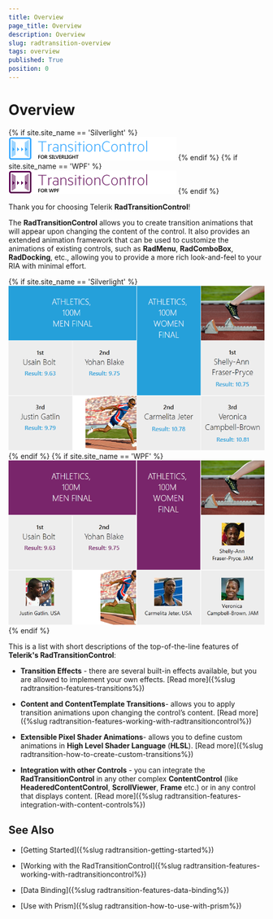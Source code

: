 ```yaml
---
title: Overview
page_title: Overview
description: Overview
slug: radtransition-overview
tags: overview
published: True
position: 0
---
```


# Overview

{% if site.site_name == 'Silverlight' %}
![](images/RadTransition_Overview_01.png)
{% endif %}
{% if site.site_name == 'WPF' %}
![](images/RadTransition_Overview_01_WPF.png)
{% endif %}

Thank you for choosing Telerik __RadTransitionControl__!

The __RadTransitionControl__ allows you to create transition animations that will appear upon changing the content of the control. It also provides an extended animation framework that can be used to customize the animations of existing controls, such as __RadMenu__, __RadComboBox__, __RadDocking__, etc., allowing you to provide a more rich look-and-feel to your RIA with minimal effort.

{% if site.site_name == 'Silverlight' %}
![](images/RadTransition_Overview_02.png)
{% endif %}
{% if site.site_name == 'WPF' %}
![](images/RadTransition_Overview_02_WPF.png)
{% endif %}

This is a list with short descriptions of the top-of-the-line features of __Telerik's RadTransitionControl__:

* __Transition Effects__ - there are several built-in effects available, but you are allowed to implement your own effects. [Read more]({%slug radtransition-features-transitions%})

* __Content and ContentTemplate Transitions__- allows you to apply transition animations upon changing the control’s content. [Read more]({%slug radtransition-features-working-with-radtransitioncontrol%})

* __Extensible Pixel Shader Animations__- allows you to define custom animations in __High Level Shader Language__ (__HLSL__). [Read more]({%slug radtransition-how-to-create-custom-transitions%})

* __Integration with other Controls__ - you can integrate the __RadTransitionControl__ in any other complex __ContentControl__ (like __HeaderedContentControl__, __ScrollViewer__, __Frame__ etc.) or in any control that displays content. [Read more]({%slug radtransition-features-integration-with-content-controls%})

## See Also

 * [Getting Started]({%slug radtransition-getting-started%})

 * [Working with the RadTransitionControl]({%slug radtransition-features-working-with-radtransitioncontrol%})

 * [Data Binding]({%slug radtransition-features-data-binding%})

 * [Use with Prism]({%slug radtransition-how-to-use-with-prism%})
